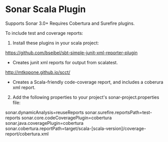 Sonar Scala Plugin
===========
Supports Sonar 3.0+
Requires Cobertura and Surefire plugins.

To include test and coverage reports:

1. Install these plugins in your scala project:

https://github.com/bseibel/sbt-simple-junit-xml-reporter-plugin
- Creates junit xml reports for output from scalatest.

http://mtkopone.github.io/scct/
- Creates a Scala-friendly code-coverage report, and includes a coberura xml report.

2. Add the following properties to your project's sonar-project.properties file:

sonar.dynamicAnalysis=reuseReports
sonar.surefire.reportsPath=test-reports
sonar.core.codeCoveragePlugin=cobertura
sonar.java.coveragePlugin=cobertura
sonar.cobertura.reportPath=target/scala-[scala-version]/coverage-report/cobertura.xml
